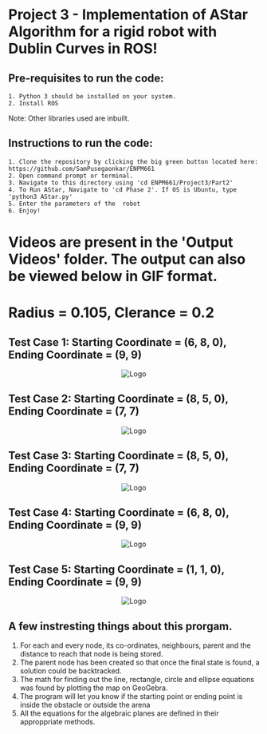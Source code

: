 <h1>Project 3 - Implementation of AStar Algorithm for a rigid robot with Dublin Curves in ROS!</h1>

  <h2>Pre-requisites to run the code:</h2>

    1. Python 3 should be installed on your system.
    2. Install ROS

Note:  Other libraries used are inbuilt.</br>

  <h2>Instructions to run the code:</h2>
  
    1. Clone the repository by clicking the big green button located here: https://github.com/SamPusegaonkar/ENPM661
    2. Open command prompt or terminal.
    3. Navigate to this directory using 'cd ENPM661/Project3/Part2'
    4. To Run AStar, Navigate to 'cd Phase 2'. If OS is Ubuntu, type 'python3 AStar.py'
    5. Enter the parameters of the  robot
    6. Enjoy!


<h1>Videos are present in the 'Output Videos' folder. The output can also be viewed below in GIF format.</h2>

<h1> Radius = 0.105, Clerance = 0.2 </h1>

<h2> Test Case 1: Starting Coordinate = (6, 8, 0), Ending Coordinate = (9, 9)</h2>

<p align="center">
  <img src="https://user-images.githubusercontent.com/12711480/116009412-85750800-a5e7-11eb-848d-2923356f058a.gif" alt="Logo"/>
</p>
<h2> Test Case 2: Starting Coordinate = (8, 5, 0), Ending Coordinate = (7, 7)</h2>

<p align="center">
  <img src="https://user-images.githubusercontent.com/12711480/116009413-85750800-a5e7-11eb-962d-df89c625a66b.gif" alt="Logo"/>
</p>

<h2> Test Case 3: Starting Coordinate = (8, 5, 0), Ending Coordinate = (7, 7) </h2>

<p align="center">
  
  <img src="https://user-images.githubusercontent.com/12711480/116009414-860d9e80-a5e7-11eb-9ff5-97670a9dab58.gif" alt="Logo"/>
</p>

<h2> Test Case 4: Starting Coordinate = (6, 8, 0), Ending Coordinate = (9, 9) </h2>

<p align="center">
  <img src="https://user-images.githubusercontent.com/12711480/116009415-860d9e80-a5e7-11eb-8044-d994e4fc596f.gif" alt="Logo"/>
</p>

<h2> Test Case 5: Starting Coordinate = (1, 1, 0), Ending Coordinate = (9, 9) </h2>

<p align="center">
  <img src="https://user-images.githubusercontent.com/12711480/116009416-860d9e80-a5e7-11eb-8965-4f7c2775f2d4.gif" alt="Logo"/>
</p>


## A few instresting things about this prorgam.
  1. For each and every node, its co-ordinates, neighbours, parent and the distance to reach that node is being stored.
  2. The parent node has been created so that once the final state is found, a solution could be backtracked.
  3. The math for finding out the line, rectangle, circle and ellipse equations was found by plotting the map on GeoGebra.
  4. The program will let you know if the starting point or ending point is inside the obstacle or outside the arena
  5. All the equations for the algebraic planes are defined in their approppriate methods.